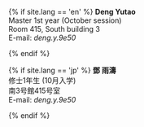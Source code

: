 {% if site.lang == 'en' %}
**Deng Yutao**<br>
Master 1st year (October session)<br>
Room 415, South building 3<br>
E-mail: *deng.y.9e50*<br>

{% endif %}

{% if site.lang == 'jp' %}
**鄧 雨濤**<br>
修士1年生 (10月入学)<br>
南3号館415号室<br>
E-mail: *deng.y.9e50*<br>

{% endif %}
